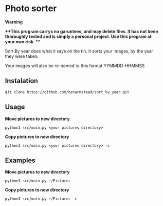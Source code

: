 # Photo sorter

**Warning**

__**This program carrys no garuntees, and may delete files. It has not been thoroughly tested and is simply a personal project. Use this program at your own risk. **__ 

Sort By year does what it says on the tin. It sorts your images, by the year they were taken.

Your images will also be re-named to this format YYMMDD-HHMMSS

## Instalation

`git clone https://github.com/benarmstead/sort_by_year.git`

## Usage


**Move pictures to new directory**

`python3 src/main.py <your pictures directory>`

**Copy pictures to new directory**

`python3 src/main.py <your pictures directory> -c`

## Examples

**Move pictures to new directory**

`python3 src/main.py ~/Pictures`

**Copy pictures to new directory**

`python3 src/main.py ~/Pictures -c`
